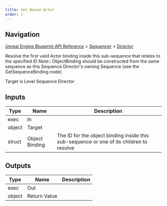```yaml
---
title: Get Bound Actor
order: 1
---
```

## Navigation

[Unreal Engine Blueprint API Reference](https://dev.epicgames.com/documentation/en-us/unreal-engine/BlueprintAPI) > [Sequencer](https://dev.epicgames.com/documentation/en-us/unreal-engine/BlueprintAPI/Sequencer) > [Director](https://dev.epicgames.com/documentation/en-us/unreal-engine/BlueprintAPI/Sequencer/Director)

Resolve the first valid Actor binding inside this sub-sequence that relates to the specified ID
Note:: ObjectBinding should be constructed from the same sequence as this Sequence Director's owning Sequence (see the GetSequenceBinding node)

Target is Level Sequence Director

## Inputs

| Type | Name | Description |
| --- | --- | --- |
| exec | In |  |
| object | Target |  |
| struct | Object Binding | The ID for the object binding inside this sub-sequence or one of its children to resolve |

## Outputs

| Type | Name | Description |
| --- | --- | --- |
| exec | Out |  |
| object | Return Value |  |
